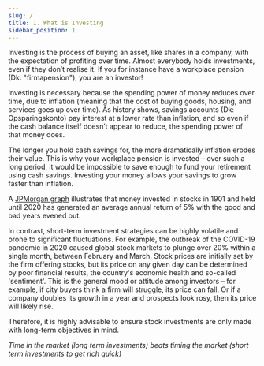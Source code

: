 ```yaml
---
slug: /
title: 1. What is Investing
sidebar_position: 1
---
```


Investing is the process of buying an asset, like shares in a company, with the expectation of profiting over time. Almost everybody holds investments, even if they don’t realise it. If you for instance have a workplace pension (Dk: "firmapension"), you are an investor!

Investing is necessary because the spending power of money reduces over time, due to inflation (meaning that the cost of buying goods, housing, and services goes up over time). As history shows, savings accounts (Dk: Opsparingskonto) pay interest at a lower rate than inflation, and so even if the cash balance itself doesn’t appear to reduce, the spending power of that money does.

The longer you hold cash savings for, the more dramatically inflation erodes their value. This is why your workplace pension is invested – over such a long period, it would be impossible to save enough to fund your retirement using cash savings. Investing your money allows your savings to grow faster than inflation.

A [JPMorgan graph](https://am.jpmorgan.com/gb/en/asset-management/adv/insights/market-insights/guide-to-the-markets/?slideId=investing-principles/GTM-UK-EN-LTASSRET) illustrates that money invested in stocks in 1901 and held until 2020 has generated an average annual return of 5% with the good and bad years evened out.

In contrast, short-term investment strategies can be highly volatile and prone to significant fluctuations. For example, the outbreak of the COVID-19 pandemic in 2020 caused global stock markets to plunge over 20% within a single month, between February and March. Stock prices are initially set by the firm offering stocks, but its price on any given day can be determined by poor financial results, the country's economic health and so-called 'sentiment'. This is the general mood or attitude among investors – for example, if city buyers think a firm will struggle, its price can fall. Or if a company doubles its growth in a year and prospects look rosy, then its price will likely rise.

Therefore, it is highly advisable to ensure stock investments are only made with long-term objectives in mind.

_Time in the market (long term investments) beats timing the market (short term investments to get rich quick)_



